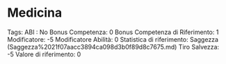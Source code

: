 # Medicina

Tags: ABI
: No
Bonus Competenza: 0
Bonus Competenza di Riferimento: 1
Modificatore: -5
Modificatore  Abilità: 0
Statistica di riferimento: Saggezza (Saggezza%2021f07aacc3894ca098d3b0f89d8c7675.md)
Tiro Salvezza: -5
Valore di riferimento: 0